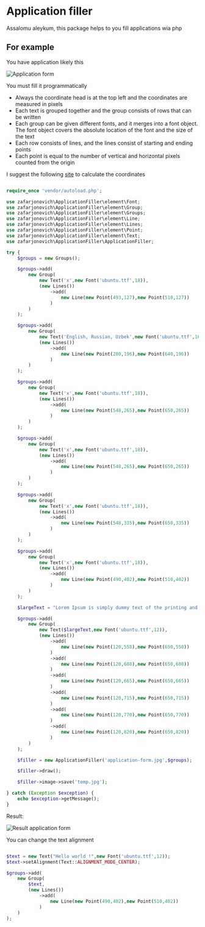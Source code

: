 # Application filler

Assalomu aleykum, this package helps to you fill applications wia php

## For example

You have application likely this

![Application form](https://serving.photos.photobox.com/74980064c73624b0ad3c29f938b4ac78abb3f5235f22b5d30a8692c10f039ff63a424d0c.jpg)

You must fill it programmatically

- Always the coordinate head is at the top left and the coordinates are measured in pixels
- Each text is grouped together and the group consists of rows that can be written
- Each group can be given different fonts, and it merges into a font object. The font object covers the absolute location of the font and the size of the text
- Each row consists of lines, and the lines consist of starting and ending points
- Each point is equal to the number of vertical and horizontal pixels counted from the origin

I suggest the following [site](https://yangcha.github.io/iview/iview.html) to calculate the coordinates


```php

require_once 'vendor/autoload.php';

use zafarjonovich\ApplicationFiller\element\Font;
use zafarjonovich\ApplicationFiller\element\Group;
use zafarjonovich\ApplicationFiller\element\Groups;
use zafarjonovich\ApplicationFiller\element\Line;
use zafarjonovich\ApplicationFiller\element\Lines;
use zafarjonovich\ApplicationFiller\element\Point;
use zafarjonovich\ApplicationFiller\element\Text;
use zafarjonovich\ApplicationFiller\ApplicationFiller;

try {
    $groups = new Groups();

    $groups->add(
        new Group(
            new Text('x',new Font('ubuntu.ttf',18)),
            (new Lines())
                ->add(
                    new Line(new Point(493,127),new Point(510,127))
                )
        )
    );

    $groups->add(
        new Group(
            new Text('English, Russian, Uzbek',new Font('ubuntu.ttf',16)),
            (new Lines())
                ->add(
                    new Line(new Point(280,196),new Point(640,196))
                )
        )
    );

    $groups->add(
        new Group(
            new Text('x',new Font('ubuntu.ttf',18)),
            (new Lines())
                ->add(
                    new Line(new Point(548,265),new Point(650,265))
                )
        )
    );

    $groups->add(
        new Group(
            new Text('x',new Font('ubuntu.ttf',18)),
            (new Lines())
                ->add(
                    new Line(new Point(548,265),new Point(650,265))
                )
        )
    );

    $groups->add(
        new Group(
            new Text('x',new Font('ubuntu.ttf',18)),
            (new Lines())
                ->add(
                    new Line(new Point(548,335),new Point(650,335))
                )
        )
    );

    $groups->add(
        new Group(
            new Text('x',new Font('ubuntu.ttf',18)),
            (new Lines())
                ->add(
                    new Line(new Point(490,402),new Point(510,402))
                )
        )
    );

    $largeText = "Lorem Ipsum is simply dummy text of the printing and typesetting industry. Lorem Ipsum has been the industry's standard dummy text ever since the 1500s, when an unknown printer took a galley of type and scrambled it to make a type specimen book. It has survived not only five centuries, but also the leap into electronic typesetting, remaining essentially unchanged. It was popularised in the 1960s with the release of Letraset sheets containing Lorem Ipsum passages, and more recently with desktop publishing software like Aldus PageMaker including versions of Lorem Ipsum.";

    $groups->add(
        new Group(
            new Text($largeText,new Font('ubuntu.ttf',12)),
            (new Lines())
                ->add(
                    new Line(new Point(120,558),new Point(650,558))
                )
                ->add(
                    new Line(new Point(120,608),new Point(650,608))
                )
                ->add(
                    new Line(new Point(120,665),new Point(650,665))
                )
                ->add(
                    new Line(new Point(120,715),new Point(650,715))
                )
                ->add(
                    new Line(new Point(120,770),new Point(650,770))
                )
                ->add(
                    new Line(new Point(120,820),new Point(650,820))
                )
        )
    );

    $filler = new ApplicationFiller('application-form.jpg',$groups);

    $filler->draw();

    $filler->image->save('temp.jpg');

} catch (Exception $exception) {
    echo $exception->getMessage();
}

```

Result: 

![Result application form](https://serving.photos.photobox.com/2830967284b9941259d165c0a1c10c32f15f266f3bd9264108588424f25da2513cddca28.jpg)


You can change the text alignment

```php

$text = new Text("Hello world !",new Font('ubuntu.ttf',12));
$text->setAlignment(Text::ALIGNMENT_MODE_CENTER);

$groups->add(
    new Group(
        $text,
        (new Lines())
            ->add(
                new Line(new Point(490,402),new Point(510,402))
            )
    )
);
```